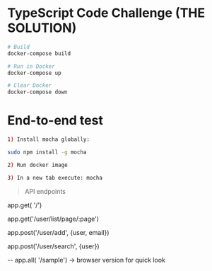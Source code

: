 # TypeScript Code Challenge (THE SOLUTION)


```bash
# Build
docker-compose build

# Run in Docker
docker-compose up

# Clear Docker
docker-compose down
```


# End-to-end test
```bash
1) Install mocha globally:

sudo npm install -g mocha

2) Run docker image

3) In a new tab execute: mocha
```


> API endpoints

app.get( '/')

app.get('/user/list/page/:page')

app.post('/user/add', {user, email})

app.post('/user/search', {user})


--
app.all( '/sample') -> browser version for quick look

